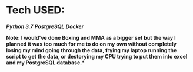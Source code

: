 # Tech USED:
***Python 3.7***
***PostgreSQL***
***Docker***

**Note: I would've done Boxing and MMA as a bigger set but the way I planned it was too much for me to do on my own without completely losing my mind going through the data, frying my laptop running the script to get the data, or destorying my CPU trying to put them into excel and my PostgreSQL database.***

